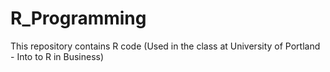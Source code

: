 # R_Programming
This repository contains R code (Used in the class at University of Portland - Into to R in Business)
